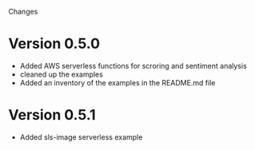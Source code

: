 Changes

# Version 0.5.0

 - Added AWS serverless functions for scroring and sentiment analysis
 - cleaned up the examples
 - Added an inventory of the examples in the README.md file


 # Version 0.5.1

  - Added sls-image serverless example